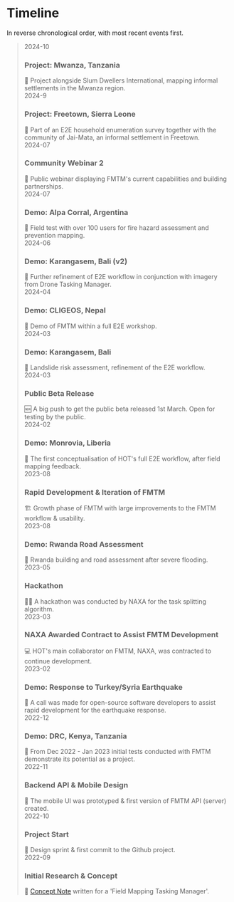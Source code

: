 # Timeline

In reverse chronological order, with most recent events first.

<!-- markdownlint-disable -->

<!-- NOTE the styling for this timeline is bundled in mkdocs as timeline.css -->
<!-- Additional emojis: community 🧑‍🧑‍🧒‍🧒 -->

> <div class="timeline-container">
>     <div class="timeline-entry">
>         <div class="timeline-date">2024-10</div>
>         <h3>Project: Mwanza, Tanzania</h3>
>         💼 Project alongside Slum Dwellers International, mapping
>         informal settlements in the Mwanza region.
>         <div class="timeline-dot"></div>
>     </div>
>     <div class="timeline-entry">
>         <div class="timeline-date">2024-9</div>
>         <h3>Project: Freetown, Sierra Leone</h3>
>         💼 Part of an E2E household enumeration survey together with the
>         community of Jai-Mata, an informal settlement in Freetown.
>         <div class="timeline-dot"></div>
>     </div>
>     <div class="timeline-entry">
>         <div class="timeline-date">2024-07</div>
>         <h3>Community Webinar 2</h3>
>         🎥 Public webinar displaying FMTM's current capabilities and building
>         partnerships.
>         <div class="timeline-dot"></div>
>     </div>
>     <div class="timeline-entry">
>         <div class="timeline-date">2024-07</div>
>         <h3>Demo: Alpa Corral, Argentina </h3>
>         🚀 Field test with over 100 users for fire hazard assessment
>         and prevention mapping.
>         <div class="timeline-dot"></div>
>     </div>
>     <div class="timeline-entry">
>         <div class="timeline-date">2024-06</div>
>         <h3>Demo: Karangasem, Bali (v2)</h3>
>         🚀 Further refinement of E2E workflow in conjunction with imagery
>         from Drone Tasking Manager.
>         <div class="timeline-dot"></div>
>     </div>
>     <div class="timeline-entry">
>         <div class="timeline-date">2024-04</div>
>         <h3>Demo: CLIGEOS, Nepal</h3>
>         🚀 Demo of FMTM within a full E2E workshop.
>         <div class="timeline-dot"></div>
>     </div>
>     <div class="timeline-entry">
>         <div class="timeline-date">2024-03</div>
>         <h3>Demo: Karangasem, Bali</h3>
>         🚀 Landslide risk assessment, refinement of the E2E workflow.
>         <div class="timeline-dot"></div>
>     </div>
>     <div class="timeline-entry">
>         <div class="timeline-date">2024-03</div>
>         <h3>Public Beta Release</h3>
>         🆕 A big push to get the public beta released 1st March. Open for
>         testing by the public.
>         <div class="timeline-dot"></div>
>     </div>
>     <div class="timeline-entry">
>         <div class="timeline-date">2024-02</div>
>         <h3>Demo: Monrovia, Liberia</h3>
>         🚀 The first conceptualisation of HOT's full E2E workflow, after field
>         mapping feedback.
>         <div class="timeline-dot"></div>
>     </div>
>     <div class="timeline-entry">
>         <div class="timeline-date">2023-08</div>
>         <h3>Rapid Development & Iteration of FMTM</h3>
>         🏗️ Growth phase of FMTM with large improvements to the FMTM
>         workflow & usability.
>         <div class="timeline-dot"></div>
>     </div>
>     <div class="timeline-entry">
>         <div class="timeline-date">2023-08</div>
>         <h3>Demo: Rwanda Road Assessment</h3>
>         🚀 Rwanda building and road assessment after severe flooding.
>         <div class="timeline-dot"></div>
>     </div>
>     <div class="timeline-entry">
>         <div class="timeline-date">2023-05</div>
>         <h3>Hackathon</h3>
>         👨‍💻 A hackathon was conducted by NAXA for the task splitting
>         algorithm.
>         <div class="timeline-dot"></div>
>     </div>
>     <div class="timeline-entry">
>         <div class="timeline-date">2023-03</div>
>         <h3>NAXA Awarded Contract to Assist FMTM Development</h3>
>         💻 HOT's main collaborator on FMTM, NAXA, was contracted to continue
>         development.
>         <div class="timeline-dot"></div>
>     </div>
>     <div class="timeline-entry">
>         <div class="timeline-date">2023-02</div>
>         <h3>Demo: Response to Turkey/Syria Earthquake</h3>
>         🚀 A call was made for open-source software developers to assist rapid
>         development for the earthquake response.
>         <div class="timeline-dot"></div>
>     </div>
>     <div class="timeline-entry">
>         <div class="timeline-date">2022-12</div>
>         <h3>Demo: DRC, Kenya, Tanzania</h3>
>         🚀 From Dec 2022 - Jan 2023 initial tests conducted with FMTM
>         demonstrate its potential as a project.
>         <div class="timeline-dot"></div>
>     </div>
>     <div class="timeline-entry">
>         <div class="timeline-date">2022-11</div>
>         <h3>Backend API & Mobile Design</h3>
>         📱 The mobile UI was prototyped & first version of FMTM API (server)
>         created.
>         <div class="timeline-dot"></div>
>     </div>
>     <div class="timeline-entry">
>         <div class="timeline-date">2022-10</div>
>         <h3>Project Start</h3>
>         🏁 Design sprint & first commit to the Github project.
>         <div class="timeline-dot"></div>
>     </div>
>     <div class="timeline-entry">
>         <div class="timeline-date">2022-09</div>
>         <h3>Initial Research & Concept</h3>
>         🔬 <a href="https://docs.google.com/document/d/1adG2pXuMXI0wPbR_09ASORMx2gcVn0H6nsCNNGG7tpM/edit#heading=h.k45v77hc1cu1">Concept Note</a> written for a 'Field Mapping Tasking Manager'.
>         <div class="timeline-dot"></div>
>     </div>
> </div>

<!-- markdownlint-restore -->
